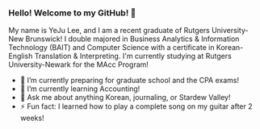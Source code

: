 ### Hello! Welcome to my GitHub! 👋

My name is YeJu Lee, and I am a recent graduate of Rutgers University-New Brunswick!
I double majored in Business Analytics & Information Technology (BAIT) and Computer Science with a certificate in Korean-English Translation & Interpreting.
I'm currently studying at Rutgers University-Newark for the MAcc Program!
<!-- To give a snippet of my life, please check out my blog! -->

- 🔭 I’m currently preparing for graduate school and the CPA exams!
- 🌱 I’m currently learning Accounting!
- 💬 Ask me about anything Korean, journaling, or Stardew Valley!
- ⚡ Fun fact: I learned how to play a complete song on my guitar after 2 weeks!
